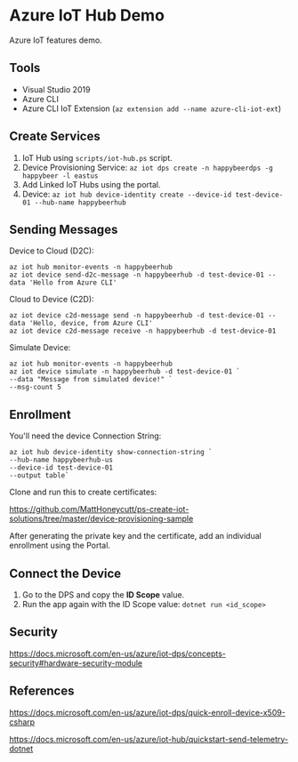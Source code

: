 # Azure IoT Hub Demo

Azure IoT features demo.

## Tools

* Visual Studio 2019
* Azure CLI
* Azure CLI IoT Extension (`az extension add --name azure-cli-iot-ext`)

## Create Services

1. IoT Hub using `scripts/iot-hub.ps` script.
2. Device Provisioning Service: `az iot dps create -n happybeerdps -g happybeer -l eastus`
2. Add Linked IoT Hubs using the portal.
3. Device: `az iot hub device-identity create --device-id test-device-01 --hub-name happybeerhub`

## Sending Messages

Device to Cloud (D2C):

```
az iot hub monitor-events -n happybeerhub
az iot device send-d2c-message -n happybeerhub -d test-device-01 --data 'Hello from Azure CLI'
```

Cloud to Device (C2D):

```
az iot device c2d-message send -n happybeerhub -d test-device-01 --data 'Hello, device, from Azure CLI'
az iot device c2d-message receive -n happybeerhub -d test-device-01
```

Simulate Device:

```
az iot hub monitor-events -n happybeerhub
az iot device simulate -n happybeerhub -d test-device-01 `
--data "Message from simulated device!" `
--msg-count 5
```

## Enrollment

You'll need the device Connection String:

```
az iot hub device-identity show-connection-string `
--hub-name happybeerhub-us
--device-id test-device-01
--output table`
```

Clone and run this to create certificates:

https://github.com/MattHoneycutt/ps-create-iot-solutions/tree/master/device-provisioning-sample

After generating the private key and the certificate, add an individual enrollment using the Portal.

## Connect the Device

1. Go to the DPS and copy the **ID Scope** value.
2. Run the app again with the ID Scope value: `dotnet run <id_scope>`

## Security

https://docs.microsoft.com/en-us/azure/iot-dps/concepts-security#hardware-security-module

## References

https://docs.microsoft.com/en-us/azure/iot-dps/quick-enroll-device-x509-csharp

https://docs.microsoft.com/en-us/azure/iot-hub/quickstart-send-telemetry-dotnet
